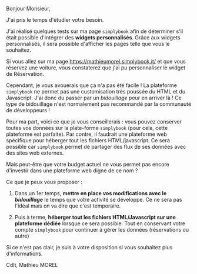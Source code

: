 Bonjour Monsieur,

  J'ai pris le temps d'étudier votre besoin. 
  
  J'ai réalisé quelques tests sur ma page `simplybook` afin de déterminer s'il était possible d'intégrer des **widgets personnalisés**. Grâce aux widgets personnalisés, il sera possible d'afficher les pages telle que vous le souhaitez.
  
  Si vous allez sur ma page https://mathieumorel.simplybook.it/ et que vous réservez une voiture, vous constaterez que j'ai pu personnaliser le widget de Réservation.
  
  Cependant, je vous avouerais que ça n'a pas été facile ! La plateforme `simplybook` ne permet pas une customisation très poussée du HTML et du Javascript. J'ai donc du passer par un *bidouillage* pour en arriver là ! Ce type de bidouillage n'est normalement pas recommandé par la communauté de développeurs !
  
  Pour ma part, voici ce que je vous conseillerais : vous pouvez conserver toutes vos données sur la plate-forme `simplybook` (pour cela, cette plateforme est parfaite). Par contre, il faudrait une plateforme web spécifique pour héberger tout les fichiers HTML/javascript. Ce sera possible car `simplybook` permet de partager des flux de ses données avec des sites web externes.
  
  Mais peut-être que votre budget actuel ne vous permet pas encore d'investir dans une plateforme web digne de ce nom ?
  
  Ce que je peux vous proposer :
  
  1. Dans un 1er temps, **mettre en place vos modifications avec le _bidouillage_** le temps que votre activité se développe. Ce ne sera pas l'idéal mais on va dire que c'est temporaire.
  
  2. Puis à terme, **héberger tout les fichiers HTML/Javascript sur une plateforme dédiée** lorsque ce sera possible. Tout en conservant votre compte `simplybook` pour continuer à gérer les données (réservations ou autre)
  
  Si ce n'est pas clair, je suis à votre disposition si vous souhaitez plus d'informations.
  
Cdlt,
Mathieu MOREL
  
